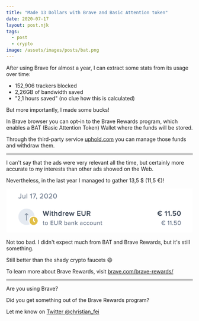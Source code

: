 ```yaml
---
title: "Made 13 Dollars with Brave and Basic Attention token"
date: 2020-07-17
layout: post.njk
tags:
  - post
  - crypto
image: /assets/images/posts/bat.png
---
```


After using Brave for almost a year, I can extract some stats from its usage over time:

- 152,906 trackers blocked
- 2,26GB of bandwidth saved
- "2,1 hours saved" (no clue how this is calculated)


But more importantly, I made some bucks!

In Brave browser you can opt-in to the Brave Rewards program, which enables a BAT (Basic Attention Token) Wallet where the funds will be stored.

Through the third-party service [uphold.com](https://uphold.com/) you can manage those funds and withdraw them.

---

I can't say that the ads were very relevant all the time, but certainly more accurate to my interests than other ads showed on the Web.

Nevertheless, in the last year I managed to gather 13,5 $ (11,5 €)!

![/assets/images/posts/bat-transaction.png](/assets/images/posts/bat-transaction.png)

Not too bad. I didn't expect much from BAT and Brave Rewards, but it's still something.

Still better than the shady crypto faucets 😄

To learn more about Brave Rewards, visit [brave.com/brave-rewards/](https://brave.com/brave-rewards/?ref=gyg242)

---

Are you using Brave?

Did you get something out of the Brave Rewards program?

Let me know on [Twitter @christian_fei](https://twitter.com/christian_fei)